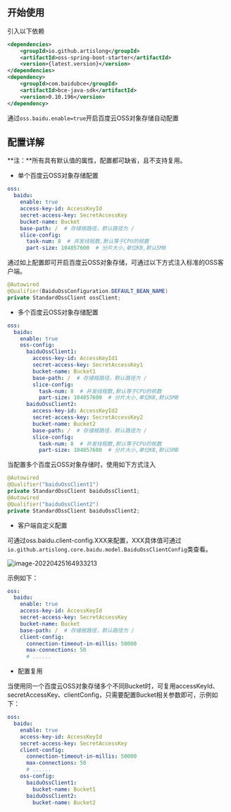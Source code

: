 ## 开始使用

引入以下依赖

```xml
<dependencies>
	<groupId>io.github.artislong</groupId>
    <artifactId>oss-spring-boot-starter</artifactId>
    <version>{latest.version}</version>
</dependencies>
<dependency>
    <groupId>com.baidubce</groupId>
    <artifactId>bce-java-sdk</artifactId>
    <version>0.10.196</version>
</dependency>
```

通过`oss.baidu.enable=true`开启百度云OSS对象存储自动配置

## 配置详解

**注：**所有具有默认值的属性，配置都可缺省，且不支持复用。

- 单个百度云OSS对象存储配置

```yaml
oss:
  baidu:
    enable: true
    access-key-id: AccessKeyId
    secret-access-key: SecretAccessKey
    bucket-name: Bucket
    base-path: /  # 存储根路径，默认路径为 /
    slice-config:
      task-num: 8  # 并发线程数,默认等于CPU的核数
      part-size: 104857600  # 分片大小,单位KB,默认5MB
```

通过如上配置即可开启百度云OSS对象存储，可通过以下方式注入标准的OSS客户端。

```java
@Autowired
@Qualifier(BaiduOssConfiguration.DEFAULT_BEAN_NAME)
private StandardOssClient ossClient;
```

- 多个百度云OSS对象存储配置

```yaml
oss:
  baidu:
    enable: true
    oss-config:
      baiduOssClient1:
        access-key-id: AccessKeyId1
        secret-access-key: SecretAccessKey1
        bucket-name: Bucket1
        base-path: /  # 存储根路径，默认路径为 /
        slice-config:
          task-num: 8  # 并发线程数,默认等于CPU的核数
          part-size: 104857600  # 分片大小,单位KB,默认5MB
      baiduOssClient2:
        access-key-id: AccessKeyId2
        secret-access-key: SecretAccessKey2
        bucket-name: Bucket2
        base-path: /  # 存储根路径，默认路径为 /
        slice-config:
          task-num: 8  # 并发线程数,默认等于CPU的核数
          part-size: 104857600  # 分片大小,单位KB,默认5MB
```

当配置多个百度云OSS对象存储时，使用如下方式注入

```java
@Autowired
@Qualifier("baiduOssClient1")
private StandardOssClient baiduOssClient1;
@Autowired
@Qualifier("baiduOssClient2")
private StandardOssClient baiduOssClient2;
```

- 客户端自定义配置

可通过oss.baidu.client-config.XXX来配置，XXX具体值可通过`io.github.artislong.core.baidu.model.BaiduOssClientConfig`类查看。

![image-20220425164933213](C:\Users\15221\AppData\Roaming\Typora\typora-user-images\image-20220425164933213.png)

示例如下：

```yaml
oss:
  baidu:
    enable: true
    access-key-id: AccessKeyId
    secret-access-key: SecretAccessKey
    bucket-name: Bucket
    base-path: /  # 存储根路径，默认路径为 /
    client-config:
      connection-timeout-in-millis: 50000
      max-connections: 50
      # ...... 
```

- 配置复用

当使用同一个百度云OSS对象存储多个不同Bucket时，可复用accessKeyId、secretAccessKey、clientConfig，只需要配置Bucket相关参数即可，示例如下：

```yaml
oss:
  baidu:
    enable: true
    access-key-id: AccessKeyId
    secret-access-key: SecretAccessKey
    client-config:
      connection-timeout-in-millis: 50000
      max-connections: 50
      # ...... 
    oss-config:
      baiduOssClient1:
        bucket-name: Bucket1
      baiduOssClient2:
        bucket-name: Bucket2
```

